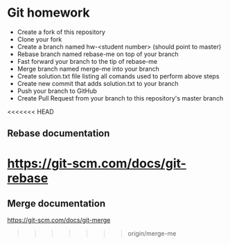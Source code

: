 # Git homework
- Create a fork of this repository
- Clone your fork
- Create a branch named hw-\<student number> (should point to master)
- Rebase branch named rebase-me on top of your branch
- Fast forward your branch to the tip of rebase-me
- Merge branch named merge-me into your branch
- Create solution.txt file listing all comands used to perform above steps
- Create new commit that adds solution.txt to your branch
- Push your branch to GitHub
- Create Pull Request from your branch to this repository's master branch

<<<<<<< HEAD
## Rebase documentation
<https://git-scm.com/docs/git-rebase>
=======
## Merge documentation
<https://git-scm.com/docs/git-merge>
>>>>>>> origin/merge-me
